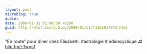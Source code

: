 ```yaml
---
layout: post
microblog: true
audio: 
date: 2009-01-31 01:00:00 +0100
guid: http://xtof.micro.blog/2009/01/31/t1165017943.html
---
```

"En route" pour dîner chez Elisabeth. #astrologie #indicecyclique ♫ [blip.fm/~1wps1](http://blip.fm/~1wps1)
